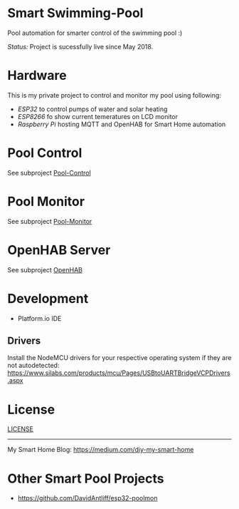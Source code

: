 # Smart Swimming-Pool

Pool automation for smarter control of the swimming pool :)

*Status:* Project is sucessfully live since May 2018.

# Hardware

This is my private project to control and monitor my pool using following:

* _ESP32_ to control pumps of water and solar heating
* _ESP8266_ fo show current temeratures on LCD monitor
* _Raspberry Pi_ hosting MQTT and OpenHAB for Smart Home automation

# Pool Control

See subproject [Pool-Control](Pool-Control)


# Pool Monitor

See subproject [Pool-Monitor](Pool-Monitor)


# OpenHAB Server

See subproject [OpenHAB](OpenHAB)

# Development

* Platform.io IDE

## Drivers
Install the NodeMCU drivers for your respective operating system if they are not autodetected: https://www.silabs.com/products/mcu/Pages/USBtoUARTBridgeVCPDrivers.aspx

# License

[LICENSE](License)

---

My Smart Home Blog: https://medium.com/diy-my-smart-home 


# Other Smart Pool Projects

* https://github.com/DavidAntliff/esp32-poolmon
